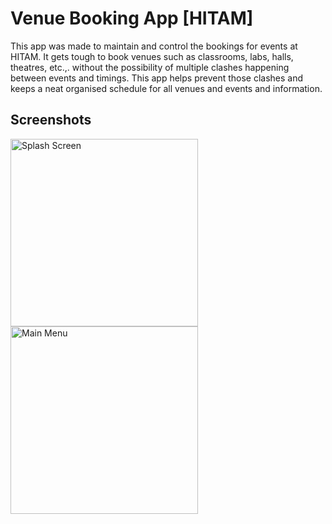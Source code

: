 # Venue Booking App [HITAM]

This app was made to maintain and control the bookings for events at HITAM. It gets tough to book venues such as classrooms, labs, halls, theatres, etc.,. without the possibility of multiple clashes happening between events and timings. This app helps prevent those clashes and keeps a neat organised schedule for all venues and events and information.

## Screenshots

<img src="/screenshots/splashscreen.jpeg" alt="Splash Screen" style="width: 300px"> <img src="/screenshots/mainmenu.jpeg" alt="Main Menu" style="width: 300px">

